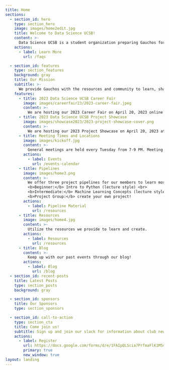 ```yaml
---
title: Home
sections:
  - section_id: hero
    type: section_hero
    image: images/home2edit.jpg
    title: Welcome to Data Science UCSB!
    content: >-
      Data Science UCSB is a student organization preparing Gauchos for successful careers in data science and analytics.
    actions:
      - label: Learn More
        url: /faqs

  - section_id: features
    type: section_features
    background: gray
    title: Our Mission
    subtitle: >-
      We provide Gauchos with the resources and community to learn, share, and create in the realm of data science. Our vision is to be the platform through which companies and faculty researchers seek the best data science talent UCSB has to offer, as well as one that empowers students looking to earn this distinction.
    features:
      - title: 2023 Data Science UCSB Career Fair
        image: images/careerfair23/2023-career-fair.jpeg
        content: >-
          We are hosting our 2023 Career Fair on April 20, 2023 online! Students will get the chance to network and chat with company representatives!
      - title: 2023 Data Science UCSB Project Showcase
        image: images/showcase2023/2023-project-showcase-cover.png
        content: >-
          We are hosting our 2023 Project Showcase on April 20, 2023 at Corwin Pavilion, where students will get the chance to present the projects they have been working on all year! We would also like to give a special thank you to our sponsors: Evidation, HRL Laboratories, Adstra, and Microsoft.
      - title: Meeting Times and Locations
        image: images/kickoff.jpg
        content: >-
          General meetings are held every Tuesday from 7-9 PM. Meeting locations are sent out in our weekly email.
        actions:
          - label: Events
            url: /events-calendar
      - title: Pipelines
        image: images/home3.png
        content: >-
          We offer three project pipelines for our members to learn more about data science! <br>
          <b>Beginner:</b> Intro to Python (lecture style) <br>
          <b>Intermediate:</b> Machine Learning Concepts (lecture style) <br>
          <b>Project Group:</b> create your own project!
        actions:
          - label: Pipeline Material
            url: /resources
      - title: Resources
        image: images/home4.jpg
        content: >-
          Utilize the resources we provide to learn and create.
        actions:
          - label: Resources
            url: /resources
      - title: Blog
        content: >-
          Keep up with our past events through our blog!
        actions:
          - label: Blog
            url: /blog
  - section_id: recent-posts
    title: Latest Posts
    type: section_posts
    background: gray

  - section_id: sponsors
    title: Our Sponsors
    type: section_sponsors

  - section_id: call-to-action
    type: section_cta
    title: Come join us!
    subtitle: Sign up and join our slack for information about club news and other opportunities.
    actions:
      - label: Register
        url: https://docs.google.com/forms/d/e/1FAIpQLScia7PrfmaFlK1M5obhkWlvAI_JsQrRl47Q0tGcjCDreeykzg/viewform
        primary: true
        new_window: true
layout: landing
---
```

